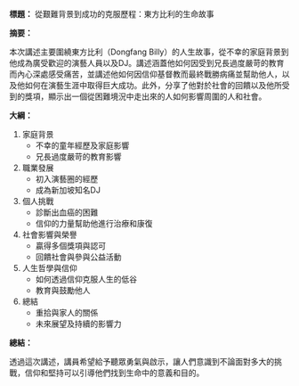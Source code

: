 **標題：** 從艱難背景到成功的克服歷程：東方比利的生命故事

**摘要：**

本次講述主要圍繞東方比利（Dongfang Billy）的人生故事，從不幸的家庭背景到他成為廣受歡迎的演藝人員以及DJ。講述涵蓋他如何因受到兄長過度嚴苛的教育而內心深處感受痛苦，並講述他如何因信仰基督教而最終戰勝病痛並幫助他人，以及他如何在演藝生涯中取得巨大成功。此外，分享了他對於社會的回饋以及他所受到的獎項，顯示出一個從困難境況中走出來的人如何影響周圍的人和社會。

**大綱：**

1. 家庭背景
   - 不幸的童年經歷及家庭影響
   - 兄長過度嚴苛的教育影響
2. 職業發展
   - 初入演藝圈的經歷
   - 成為新加坡知名DJ
3. 個人挑戰
   - 診斷出血癌的困難
   - 信仰的力量幫助他進行治療和康復
4. 社會影響與榮譽
   - 贏得多個獎項與認可
   - 回饋社會與參與公益活動
5. 人生哲學與信仰
   - 如何透過信仰克服人生的低谷
   - 教育與鼓勵他人
6. 總結
   - 重拾與家人的關係
   - 未來展望及持續的影響力

**總結：**

透過這次講述，講員希望給予聽眾勇氣與啟示，讓人們意識到不論面對多大的挑戰，信仰和堅持可以引導他們找到生命中的意義和目的。